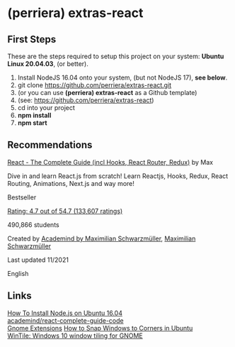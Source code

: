 # (perriera) extras-react

## First Steps

These are the steps required to setup this project on your system: **Ubuntu Linux 20.04.03**, (or better).

1.  Install NodeJS 16.04 onto your system, (but not NodeJS 17), **see below**.
2.  git clone https://github.com/perriera/extras-react.git
3.  (or you can use **(perriera) extras-react** as a Github template)
4.  (see: https://github.com/perriera/extras-react)
5.  cd into your project
6.  **npm install**
7.  **npm start**

## Recommendations

[React - The Complete Guide (incl Hooks, React Router, Redux)](https://www.udemy.com/course/react-the-complete-guide-incl-redux/) by Max </br>

Dive in and learn React.js from scratch! Learn Reactjs, Hooks, Redux, React Routing, Animations, Next.js and way more!

Bestseller

[Rating: 4.7 out of 54.7 (133,607 ratings)](https://www.udemy.com/course/react-the-complete-guide-incl-redux/#reviews)

490,866 students

Created by [Academind by Maximilian Schwarzmüller](https://www.udemy.com/course/react-the-complete-guide-incl-redux/#instructor-1), [Maximilian Schwarzmüller](https://www.udemy.com/course/react-the-complete-guide-incl-redux/#instructor-2)

Last updated 11/2021

English

## Links

[How To Install Node.js on Ubuntu 16.04](https://www.digitalocean.com/community/tutorials/how-to-install-node-js-on-ubuntu-16-04)</br>
[academind/react-complete-guide-code](https://github.com/academind/react-complete-guide-code/tree/03-react-basics-working-with-components/code)</br>
[Gnome Extensions](https://linuxhint.com/installing_gnome_extensions_ubuntu/)
[How to Snap Windows to Corners in Ubuntu](https://www.omgubuntu.co.uk/2021/07/gnome-shell-quarter-tiling-extension-wintile)</br>
[WinTile: Windows 10 window tiling for GNOME](https://extensions.gnome.org/extension/1723/wintile-windows-10-window-tiling-for-gnome/)</br>
